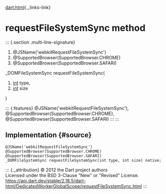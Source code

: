 [dart:html](../../dart-html/dart-html-library){._links-link}

requestFileSystemSync method
============================

::: {.section .multi-line-signature}
<div>

1.  \@JSName(\'webkitRequestFileSystemSync\')
2.  \@SupportedBrowser(SupportedBrowser.CHROME)
3.  \@SupportedBrowser(SupportedBrowser.SAFARI)

</div>

\_DOMFileSystemSync requestFileSystemSync(

1.  [int](../../dart-core/int-class) type,
2.  [int](../../dart-core/int-class) size

)

::: {.features}
\@JSName(\'webkitRequestFileSystemSync\'),
\@SupportedBrowser(SupportedBrowser.CHROME),
\@SupportedBrowser(SupportedBrowser.SAFARI)
:::
:::

Implementation {#source}
--------------

``` {.language-dart data-language="dart"}
@JSName('webkitRequestFileSystemSync')
@SupportedBrowser(SupportedBrowser.CHROME)
@SupportedBrowser(SupportedBrowser.SAFARI)
_DOMFileSystemSync requestFileSystemSync(int type, int size) native;
```

::: {._attribution}
© 2012 the Dart project authors\
Licensed under the BSD 3-Clause \"New\" or \"Revised\" License.\
<https://api.dart.dev/stable/2.18.5/dart-html/DedicatedWorkerGlobalScope/requestFileSystemSync.html>
:::
